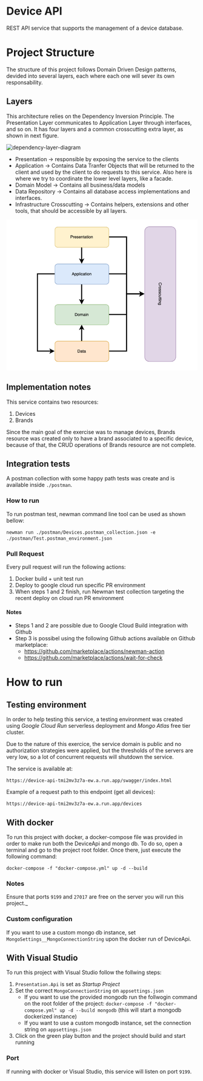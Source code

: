 # Device API

REST API service that supports the management of a device database.

# Project Structure

The structure of this project follows Domain Driven Design patterns, devided into several layers, each where each one will sever its own responsability.

## Layers

This architecture relies on the Dependency Inversion Principle. The Presentation Layer communicates to Application Layer through interfaces, and so on.
It has four layers and a common crosscutting extra layer, as shown in next figure.

![dependency-layer-diagram](https://github.com/joaonunogomes/device-api/blob/main/documentation/onion.png)

- Presentation -> responsible by exposing the service to the clients
- Application -> Contains Data Tranfer Objects that will be returned to the client and used by the client to do requests to this service. Also here is where we try to coordinate the lower level layers, like a facade.
- Domain Model -> Contains all business/data models
- Data Repository -> Contains all database access implementations and interfaces.
- Infrastructure Crosscutting -> Contains helpers, extensions and other tools, that should be accessible by all layers.

![dependency-layer-diagram](https://github.com/joaonunogomes/device-api/blob/main/documentation/dependency-layer-diagram.png)

## Implementation notes

This service contains two resources:

1. Devices
2. Brands

Since the main goal of the exercise was to manage devices, Brands resource was created only to have a brand associated to a specific device, because of that, the CRUD operations of Brands resource are not complete.

## Integration tests

A postman collection with some happy path tests was create and is available inside `./postman`.

### How to run

To run postman test, newman command line tool can be used as shown bellow:

```
newman run ./postman/Devices.postman_collection.json -e ./postman/Test.postman_environment.json
```

### Pull Request

Every pull request will run the following actions:

1. Docker build + unit test run
2. Deploy to google cloud run specific PR environment
3. When steps 1 and 2 finish, run Newman test collection targeting the recent deploy on cloud run PR environment

#### **Notes**

- Steps 1 and 2 are possible due to Google Cloud Build integration with Github
- Step 3 is possibel using the following Github actions available on Github marketplace:
  - https://github.com/marketplace/actions/newman-action
  - https://github.com/marketplace/actions/wait-for-check

# How to run

## Testing environment

In order to help testing this service, a testing environment was created using _Google Cloud Run_ serverless deployment and _Mongo Atlas_ free tier cluster.

Due to the nature of this exercice, the service domain is public and no authorization strategies were applied, but the thresholds of the servers are very low, so a lot of concurrent requests will shutdown the service.

The service is available at:

```
https://device-api-tmi2mv3z7a-ew.a.run.app/swagger/index.html
```

Example of a request path to this endpoint (get all devices):

```
https://device-api-tmi2mv3z7a-ew.a.run.app/devices
```

## With docker

To run this project with docker, a docker-compose file was provided in order to make run both the DeviceApi and mongo db.
To do so, open a terminal and go to the project root folder. Once there, just execute the following command:

```
docker-compose -f "docker-compose.yml" up -d --build
```

### **Notes**

Ensure that ports `9199` and `27017` are free on the server you will run this project.\_

### Custom configuration

If you want to use a custom mongo db instance, set `MongoSettings__MongoConnectionString` upon the docker run of DeviceApi.

## With Visual Studio

To run this project with Visual Studio follow the follwing steps:

1.  `Presentation.Api` is set as _Startup Project_
2.  Set the correct `MongoConnectionString` on `appsettings.json`
    - If you want to use the provided mongodb run the follwogin command on the root folder of the project: `docker-compose -f "docker-compose.yml" up -d --build mongodb` (this will start a mongodb dockerized instance)
    - If you want to use a custom mongodb instance, set the connection string on `appsettings.json`
3.  Click on the green play button and the project should build and start running

### **Port**

If running with docker or Visual Studio, this service will listen on port `9199`.
